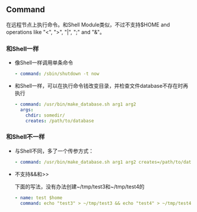 ## Command

在远程节点上执行命令。和Shell Module类似，不过不支持$HOME and operations like "<", ">", "|", ";" and "&"。

### 和Shell一样
* 像Shell一样调用单条命令
  ```yaml
  - command: /sbin/shutdown -t now
  ```

* 和Shell一样，可以在执行命令钱改变目录，并检查文件database不存在时再执行
  ```yaml
  - command: /usr/bin/make_database.sh arg1 arg2
    args:
      chdir: somedir/
      creates: /path/to/database
  ```

### 和Shell不一样

* 与Shell不同，多了一个传参方式：
  ```yaml
  - command: /usr/bin/make_database.sh arg1 arg2 creates=/path/to/database
  ```
* 不支持&&和>>

  下面的写法，没有办法创建~/tmp/test3和~/tmp/test4的
  ```yaml
  - name: test $home
    command: echo "test3" > ~/tmp/test3 && echo "test4" > ~/tmp/test4
  ```

